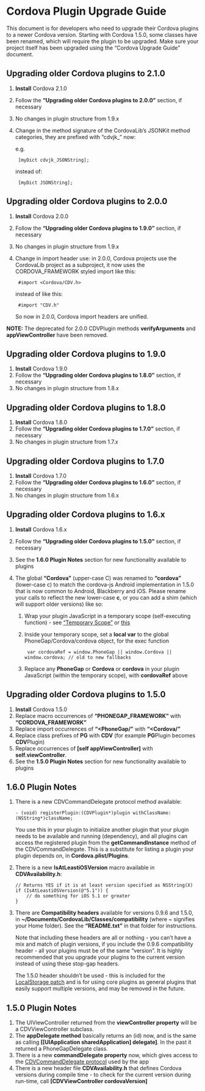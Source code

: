 Cordova Plugin Upgrade Guide
============================

This document is for developers who need to upgrade their Cordova plugins to a newer Cordova version. Starting with Cordova 1.5.0, some classes have been renamed, which will require the plugin to be upgraded. Make sure your project itself has been upgraded using the “Cordova Upgrade Guide” document.

Upgrading older Cordova plugins to 2.1.0
----------------------------------------

1.  **Install** Cordova 2.1.0
2.  Follow the **“Upgrading older Cordova plugins to 2.0.0”** section, if necessary
3.  No changes in plugin structure from 1.9.x
4.  Change in the method signature of the CordovaLib’s JSONKit method categories, they are prefixed with “cdvjk\_” now:

    e.g.

         [myDict cdvjk_JSONString];

    instead of:

         [myDict JSONString];

Upgrading older Cordova plugins to 2.0.0
----------------------------------------

1.  **Install** Cordova 2.0.0
2.  Follow the **“Upgrading older Cordova plugins to 1.9.0”** section, if necessary
3.  No changes in plugin structure from 1.9.x
4.  Change in import header use: in 2.0.0, Cordova projects use the CordovaLib project as a subproject, it now uses the CORDOVA\_FRAMEWORK styled import like this:

         #import <Cordova/CDV.h>

    instead of like this:

         #import "CDV.h"

    So now in 2.0.0, Cordova import headers are unified.

**NOTE:** The deprecated for 2.0.0 CDVPlugin methods **verifyArguments** and **appViewController** have been removed.

Upgrading older Cordova plugins to 1.9.0
----------------------------------------

1.  **Install** Cordova 1.9.0
2.  Follow the **“Upgrading older Cordova plugins to 1.8.0”** section, if necessary
3.  No changes in plugin structure from 1.8.x

Upgrading older Cordova plugins to 1.8.0
----------------------------------------

1.  **Install** Cordova 1.8.0
2.  Follow the **“Upgrading older Cordova plugins to 1.7.0”** section, if necessary
3.  No changes in plugin structure from 1.7.x

Upgrading older Cordova plugins to 1.7.0
----------------------------------------

1.  **Install** Cordova 1.7.0
2.  Follow the **“Upgrading older Cordova plugins to 1.6.0”** section, if necessary
3.  No changes in plugin structure from 1.6.x

Upgrading older Cordova plugins to 1.6.x
----------------------------------------

1.  **Install** Cordova 1.6.x
2.  Follow the **“Upgrading older Cordova plugins to 1.5.0”** section, if necessary
3.  See the **1.6.0 Plugin Notes** section for new functionality available to plugins
4.  The global **“Cordova”** (upper-case C) was renamed to **“cordova”** (lower-case c) to match the cordova-js Android implementation in 1.5.0 that is now common to Android, Blackberry and iOS. Please rename your calls to reflect the new lower-case **c**, or you can add a shim (which will support older versions) like so:

    1.  Wrap your plugin JavaScript in a temporary scope (self-executing function) - see [“Temporary Scope”](http://ejohn.org/apps/learn/#57) or [this](https://github.com/phonegap/phonegap-plugins/wiki/Wrapping-your-Plugin's-JavaScript)

    2.  Inside your temporary scope, set a **local var** to the global PhoneGap/Cordova/cordova object, for the exec function

             var cordovaRef = window.PhoneGap || window.Cordova || window.cordova; // old to new fallbacks

    3.  Replace any **PhoneGap** or **Cordova** or **cordova** in your plugin JavaScript (within the temporary scope), with **cordovaRef** above

Upgrading older Cordova plugins to 1.5.0
----------------------------------------

1.  **Install** Cordova 1.5.0
2.  Replace macro occurrences of **“PHONEGAP\_FRAMEWORK”** with **“CORDOVA\_FRAMEWORK”**
3.  Replace import occurrences of **“&lt;PhoneGap/”** with **“&lt;Cordova/”**
4.  Replace class prefixes of **PG** with **CDV** (for example **PG**Plugin becomes **CDV**Plugin)
5.  Replace occurrences of **\[self appViewController\]** with **self.viewController**.
6.  See the **1.5.0 Plugin Notes** section for new functionality available to plugins

1.6.0 Plugin Notes
------------------

1.  There is a new CDVCommandDelegate protocol method available:

        - (void) registerPlugin:(CDVPlugin*)plugin withClassName:(NSString*)className;

    You use this in your plugin to initialize another plugin that your plugin needs to be available and running (dependency), and all plugins can access the registered plugin from the **getCommandInstance** method of the CDVCommandDelegate. This is a substitute for listing a plugin your plugin depends on, in **Cordova.plist/Plugins**.

2.  There is a new **IsAtLeastiOSVersion** macro available in **CDVAvailability.h**:

        // Returns YES if it is at least version specified as NSString(X)
        if (IsAtLeastiOSVersion(@"5.1")) {
            // do something for iOS 5.1 or greater
        }

3.  There are **Compatibility headers** available for versions 0.9.6 and 1.5.0, in **~/Documents/CordovaLib/Classes/compatibility** (where ~ signifies your Home folder). See the **“README.txt”** in that folder for instructions.

    Note that including these headers are all or nothing - you can’t have a mix and match of plugin versions, if you include the 0.9.6 compatibility header - all your plugins must be of the same “version”. It is highly recommended that you upgrade your plugins to the current version instead of using these stop-gap headers.

    The 1.5.0 header shouldn’t be used - this is included for the [LocalStorage patch](https://issues.apache.org/jira/browse/CB-330) and is for using core plugins as general plugins that easily support multiple versions, and may be removed in the future.

1.5.0 Plugin Notes
------------------

1.  The UIViewController returned from the **viewController property** will be a CDVViewController subclass.
2.  The **appDelegate method** basically returns an (id) now, and is the same as calling **\[\[UIApplication sharedApplication\] delegate\]**. In the past it returned a PhoneGapDelegate class.
3.  There is a new **commandDelegate property** now, which gives access to the [CDVCommandDelegate protocol](https://github.com/apache/incubator-cordova-ios/blob/master/CordovaLib/Classes/CDVCommandDelegate.h) used by the app
4.  There is a new header file **CDVAvailability.h** that defines Cordova versions during compile time - to check for the current version during run-time, call **\[CDVViewController cordovaVersion\]**
